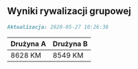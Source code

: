 ## Wyniki rywalizacji grupowej

```markdown
Aktualizacja: 2020-05-27 10:26:36
```

Drużyna A | Drużyna B
------------ | -------------
 8628 KM | 8549 KM
